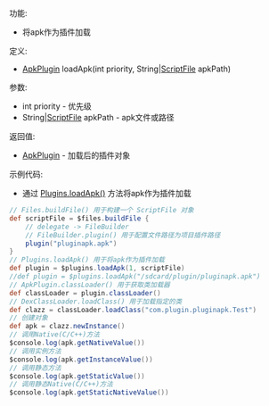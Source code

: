 功能:

+ 将apk作为插件加载

定义:

+ [ApkPlugin](/API/Plugin/ApkPlugin/README.md) loadApk(int priority,
  String|[ScriptFile](/API/File/ScriptFile/README.md) apkPath)

参数:

+ int priority - 优先级
+ String|[ScriptFile](/API/File/ScriptFile/README.md) apkPath - apk文件或路径

返回值:

+ [ApkPlugin](/API/Plugin/ApkPlugin/README.md) - 加载后的插件对象

示例代码:

+ 通过 [Plugins.loadApk()](/API/Plugin/Plugins/README.md?id=loadApk) 方法将apk作为插件加载

```groovy
// Files.buildFile() 用于构建一个 ScriptFile 对象
def scriptFile = $files.buildFile {
    // delegate -> FileBuilder
    // FileBuilder.plugin() 用于配置文件路径为项目插件路径
    plugin("pluginapk.apk")
}
// Plugins.loadApk() 用于将apk作为插件加载
def plugin = $plugins.loadApk(1, scriptFile)
//def plugin = $plugins.loadApk("/sdcard/plugin/pluginapk.apk")
// ApkPlugin.classLoader() 用于获取类加载器
def classLoader = plugin.classLoader()
// DexClassLoader.loadClass() 用于加载指定的类
def clazz = classLoader.loadClass("com.plugin.pluginapk.Test")
// 创建对象
def apk = clazz.newInstance()
// 调用Native(C/C++)方法
$console.log(apk.getNativeValue())
// 调用实例方法
$console.log(apk.getInstanceValue())
// 调用静态方法
$console.log(apk.getStaticValue())
// 调用静态Native(C/C++)方法
$console.log(apk.getStaticNativeValue())
```